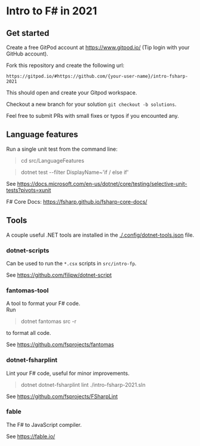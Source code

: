 # Intro to F# in 2021

## Get started

Create a free GitPod account at https://www.gitpod.io/ (Tip login with your GitHub account).

Fork this repository and create the following url:

`https://gitpod.io/#https://github.com/{your-user-name}/intro-fsharp-2021`

This should open and create your Gitpod workspace.

Checkout a new branch for your solution `git checkout -b solutions`.

Feel free to submit PRs with small fixes or typos if you encounted any. 

## Language features

Run a single unit test from the command line:

> cd src/LanguageFeatures

> dotnet test --filter DisplayName~'if / else if'

See https://docs.microsoft.com/en-us/dotnet/core/testing/selective-unit-tests?pivots=xunit

F# Core Docs: https://fsharp.github.io/fsharp-core-docs/

## Tools

A couple useful .NET tools are installed in the [./.config/dotnet-tools.json](./.config/dotnet-tools.json) file.

### dotnet-scripts

Can be used to run the `*.csx` scripts in `src/intro-fp`.

See https://github.com/filipw/dotnet-script

### fantomas-tool

A tool to format your F# code.  
Run 

> dotnet fantomas src -r

to format all code.

See https://github.com/fsprojects/fantomas

### dotnet-fsharplint

Lint your F# code, useful for minor improvements.

> dotnet dotnet-fsharplint lint ./intro-fsharp-2021.sln

See https://github.com/fsprojects/FSharpLint

### fable

The F# to JavaScript compiler.

See https://fable.io/
